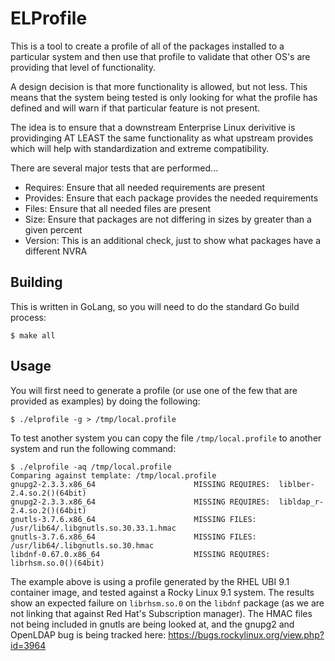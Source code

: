 # ELProfile

This is a tool to create a profile of all of the packages installed to a
particular system and then use that profile to validate that other OS's are
providing that level of functionality.

A design decision is that more functionality is allowed, but not less. This
means that the system being tested is only looking for what the profile has
defined and will warn if that particular feature is not present.

The idea is to ensure that a downstream Enterprise Linux derivitive is
providinging AT LEAST the same functionality as what upstream provides which
will help with standardization and extreme compatibility.

There are several major tests that are performed...

* Requires: Ensure that all needed requirements are present
* Provides: Ensure that each package provides the needed requirements
* Files: Ensure that all needed files are present
* Size: Ensure that packages are not differing in sizes by greater than a given percent
* Version: This is an additional check, just to show what packages have a different NVRA

## Building
This is written in GoLang, so you will need to do the standard Go build process:
```
$ make all
```

## Usage
You will first need to generate a profile (or use one of the few that are provided as
examples) by doing the following:

```
$ ./elprofile -g > /tmp/local.profile
```

To test another system you can copy the file `/tmp/local.profile` to another system and
run the following command:

```
$ ./elprofile -aq /tmp/local.profile
Comparing against template: /tmp/local.profile
gnupg2-2.3.3.x86_64                      MISSING REQUIRES:  liblber-2.4.so.2()(64bit)
gnupg2-2.3.3.x86_64                      MISSING REQUIRES:  libldap_r-2.4.so.2()(64bit)
gnutls-3.7.6.x86_64                      MISSING FILES:     /usr/lib64/.libgnutls.so.30.33.1.hmac
gnutls-3.7.6.x86_64                      MISSING FILES:     /usr/lib64/.libgnutls.so.30.hmac
libdnf-0.67.0.x86_64                     MISSING REQUIRES:  librhsm.so.0()(64bit)
```

The example above is using a profile generated by the RHEL UBI 9.1 container image, and tested
against a Rocky Linux 9.1 system. The results show an expected failure on `librhsm.so.0` on the
`libdnf` package (as we are not linking that against Red Hat's Subscription manager). The HMAC
files not being included in gnutls are being looked at, and the gnupg2 and OpenLDAP bug is being
tracked here: https://bugs.rockylinux.org/view.php?id=3964